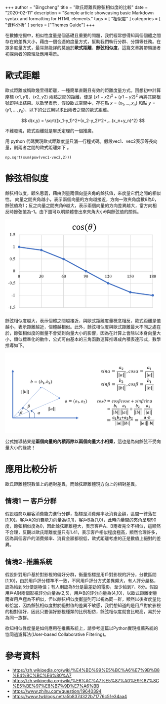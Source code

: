 +++
author = "Bingcheng"
title = "歐氏距離與餘弦相似度的比較"
date = "2020-02-11"
description = "Sample article showcasing basic Markdown syntax and formatting for HTML elements."
tags = [
    "相似度"
]
categories = [
    "資料分析"
]
series = ["Themes Guide"]
+++

在數據挖掘中，相似性度量是個基礎且重要的問題，我們經常想得知兩個個體之間存在的差異大小，藉由一個合適的度量方式，幫助我們執行分群、分類等任務。在眾多度量方式，最耳熟能詳的莫過於**歐式距離**、**餘弦相似度**，這篇文章將帶領讀者初探兩者的原理及應用場景。
<!--more-->

# 歐式距離

歐式距離或稱歐幾里得距離，一種簡單直觀且有效的距離度量方式。回想初中計算座標 $(x1,y1)$、$(x2,y2)$ 兩點之間的距離，便是 $(x1-x2)^2+(y1-y2)^2$ 再將其開根號即得出結果。以數學表示，假設歐式空間中，存在點 $x =(x_1,…,x_n)$ 和點 $y =(y1,…,y_n)$，以下的公式用以求出兩者之間的歐式距離。

$$ d(x,y) = \sqrt{(x_1-y_1)^2+(x_2-y_2)^2+,...(x_n+y_n)^2} $$

不難發現，歐式距離就是畢氏定理的一個推廣。

用 python 代碼實現歐式距離度量只消一行程式碼。假設vec1、vec2表示等長向量，則兩者之間的歐式距離如下 。

```
np.sqrt(sum(pow(vec1-vec2,2)))
```

# 餘弦相似度

餘弦相似度，顧名思義，藉由測量兩個向量夾角的餘弦值，來度量它們之間的相似性。
向量之間夾角越小，表示兩個向量的方向越接近，方向一致夾角度數θ為0，餘弦值為1；反之向量之間夾角θ越大，表示兩個向量的方向差異越大，當方向相反時餘弦值為-1。由下圖可以明顯體會出來夾角大小θ與餘弦值的關係。

![alt text](image.png)

餘弦相似度越大，表示個體之間越接近，與歐式距離度量概念相反，歐式距離是值越小，表示距離越近，個體越相似。此外，餘弦相似度與歐式距離最大不同之處在於，餘弦相似度的衡量不會受到向量大小的影響，因為在計算上會除以本身向量大小，類似標準化的動作，公式可由基本的三角函數運算推導成內積表達形式，數學推導如下。

![alt text](image-1.png)

公式推導結果是**兩個向量的內積再除以兩個向量大小相乘**，這也是為何餘弦不受向量大小的緣故！

# 應用比較分析
歐氏距離體現數值上的絕對差異，而餘弦距離體現方向上的相對差異。

## 情境1 一 客戶分群
假設超商以顧客消費能力進行分群，指標是消費頻率及消費金額，區間一律落在[1,10]。客戶A的消費能力向量為(0,1)，客戶B為(1,0)，此時向量間的夾角呈現90度，餘弦相似度為0，因此餘弦距離極大，表示客戶A、B兩者完全不相似，這顯然不合理，反觀以歐氏距離度量只有1.41，表示客戶相似程度極高，顯然合理許多，因為兩個客戶的消費頻率、消費金額都很低，歐式距離考慮的正是數值上絕對的差異。

## 情境2 - 推薦系統
假設針對用戶基於對影視的偏好分群，衡量指標是用戶對影視的評分，分數區間[1,10]，由於用戶評分標準不一致，不同用戶評分方式差異頗大，有人評分嚴格，認為給到5分便是極佳；有人則認為5分是最差勁的電影，至少給到7、8分。假設用戶A對兩個影視評分向量為(2,5)，用戶B的評分向量為(4,10)，以歐式距離衡量兩者用戶極為不相似，但以餘弦相似度衡量則可以視為同一群，顯然以後者度量比較恰當，因為餘弦相似度對於絕對值的差異不敏感，我們想知道的是用戶對於影視的相對偏好，因此只要偏好影視種類的比例相仿，餘弦相似度就會比較高，易於分為同一族群。

欲知相似性度量是如何應用在推薦系統上，請參考這篇以Python實現推薦系統的協同過濾算法(User-based Collaborative Filtering)。

# 參考資料
* https://zh.wikipedia.org/wiki/%E4%BD%99%E5%BC%A6%E7%9B%B8%E4%BC%BC%E6%80%A7
* https://zh.wikipedia.org/wiki/%E6%AC%A7%E5%87%A0%E9%87%8C%E5%BE%97%E8%B7%9D%E7%A6%BB
* https://www.zhihu.com/question/19640394
* https://www.twblogs.net/a5b837d322b71776c51e34aa4
